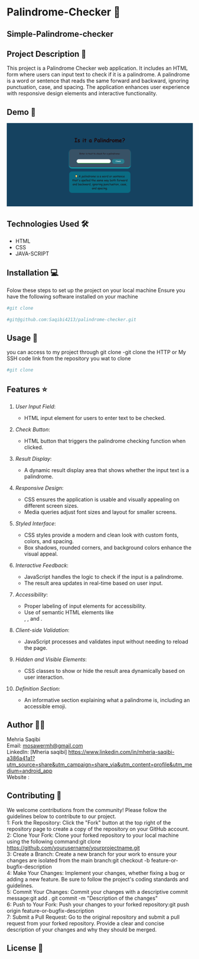 # Palindrome-Checker 🚀
## Simple-Palindrome-checker
## Project Description 📝
This project is a Palindrome Checker web application. It includes an HTML form where users can input text to check if it is a palindrome. A palindrome is a word or sentence that reads the same forward and backward, ignoring punctuation, case, and spacing. The application enhances user experience with responsive design elements and interactive functionality. 

## Demo 📸
![Demo](./img/palindrome-checker.png)

## Technologies Used 🛠️
- HTML
- CSS
- JAVA-SCRIPT

## Installation 💻
Folow these steps to set up the project on your local machine 
Ensure you have the following software installed on your machine

```bash
#git clone
```
```bash
#git@github.com:Saqibi4213/palindrome-checker.git
```
## Usage 🎯

you can access to my project through git clone 
-git clone the HTTP or My SSH code link from the repository you wat to clone 

```bash
#git clone
```

## Features ⭐
1. *User Input Field*:
   - HTML input element for users to enter text to be checked.

2. *Check Button*:
   - HTML button that triggers the palindrome checking function when clicked.

3. *Result Display*:
   - A dynamic result display area that shows whether the input text is a palindrome.

4. *Responsive Design*:
   - CSS ensures the application is usable and visually appealing on different screen sizes.
   - Media queries adjust font sizes and layout for smaller screens.

5. *Styled Interface*:
   - CSS styles provide a modern and clean look with custom fonts, colors, and spacing.
   - Box shadows, rounded corners, and background colors enhance the visual appeal.

6. *Interactive Feedback*:
   - JavaScript handles the logic to check if the input is a palindrome.
   - The result area updates in real-time based on user input.

7. *Accessibility*:
   - Proper labeling of input elements for accessibility.
   - Use of semantic HTML elements like <main>, <label>, and <dfn>.

8. *Client-side Validation*:
   - JavaScript processes and validates input without needing to reload the page.

9. *Hidden and Visible Elements*:
   - CSS classes to show or hide the result area dynamically based on user interaction.

10. *Definition Section*:
    - An informative section explaining what a palindrome is, including an accessible emoji.


## Author 👩‍💻

Mehria Saqibi 
 <br>
 Email: mosawermh@gmail.com
 <br>
 LinkedIn: [Mheria saqibi] https://www.linkedin.com/in/mheria-saqibi-a386a41a1?utm_source=share&utm_campaign=share_via&utm_content=profile&utm_medium=android_app
 <br>
 Website : 

## Contributing 🤝

We welcome contributions from the community! Please follow the guidelines below to contribute to our project.
<br />
1: Fork the Repository: Click the "Fork" button at the top right of the repository page to create a copy of the repository on your GitHub account.
<br />
2: Clone Your Fork: Clone your forked repository to your local machine using the following command:git clone https://github.com/yourusername/yourprojectname.git
<br />
3: Create a Branch: Create a new branch for your work to ensure your changes are isolated from the main branch:git checkout -b feature-or-bugfix-description
<br />
4: Make Your Changes: Implement your changes, whether fixing a bug or adding a new feature. Be sure to follow the project's coding standards and guidelines.
<br />
5: Commit Your Changes: Commit your changes with a descriptive commit message:git add .
git commit -m "Description of the changes"
<br />
6: Push to Your Fork: Push your changes to your forked repository:git push origin feature-or-bugfix-description
<br />
7: Submit a Pull Request: Go to the original repository and submit a pull request from your forked repository. Provide a clear and concise description of your changes and why they should be merged.

## License 📜

